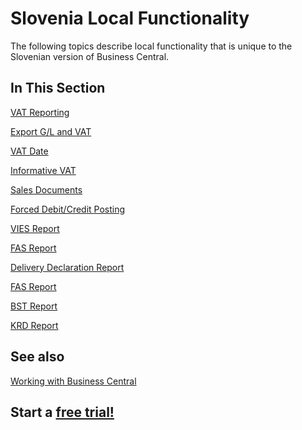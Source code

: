 # Slovenia Local Functionality

The following topics describe local functionality that is unique to the Slovenian version of Business Central.

## In This Section

[VAT Reporting](../Adriatic/VATBooks.md)<br>

[Export G/L and VAT](ExportGLandVAT.md)<br>

[VAT Date](../Adriatic/VATDate.md)<br>

[Informative VAT](InformativeVAT.md)<br>

[Sales Documents](../Adriatic/SalesDocuments.md)<br>

[Forced Debit/Credit Posting](../Adriatic/ForcedDebitCreditPosting.md)<br>

[VIES Report](VIESReport.md)<br>

[FAS Report](FASReport.md)<br>

[Delivery Declaration Report](PDOReport.md)<br>

[FAS Report](FASReport.md)<br>

[BST Report](BSTReport.md)<br>

[KRD Report](KRDReport.md)<br>

## See also

[Working with Business Central](https://docs.microsoft.com/en-us/dynamics365/business-central/ui-work-product)

## Start a [free trial!](https://trials.dynamics.com/Dynamics365/Signup/BusinessCentral)